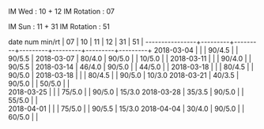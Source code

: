 IM Wed      : 10 + 12
IM Rotation :      07

IM Sun      : 11 + 31
IM Rotation : 51

date num min/rt |    07   |    10   |    11   |    12   |    31   |    51   |
----------------+---------+---------+---------+---------+---------+---------+
2018-03-04      |         |         |  90/4.5 |         |  90/5.5 |
2018-03-07      |  80/4.0 |  90/5.0 |         |  10/5.0 |         |
2018-03-11      |         |         |  90/4.0 |         |  90/5.5 |
2018-03-14      |  46/4.0 |  90/5.0 |         |  44/5.0 |         |
2018-03-18      |         |         |  80/4.5 |         |  90/5.0 |
2018-03-18      |         |         |  80/4.5 |         |  90/5.0 |  10/3.0
2018-03-21      |  40/3.5 |  90/5.0 |         |  50/5.0 |         |        
2018-03-25      |         |         |  75/5.0 |         |  90/5.0 |  15/3.0
2018-03-28      |  35/3.5 |  90/5.0 |         |  55/5.0 |         |        
2018-04-01      |         |         |  75/5.0 |         |  90/5.5 |  15/3.0
2018-04-04      |  30/4.0 |  90/5.0 |         |  60/5.0 |         |        

